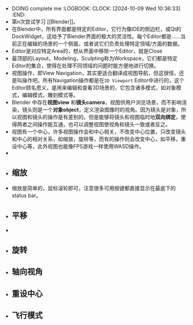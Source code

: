 - DOING complete me
  :LOGBOOK:
  CLOCK: [2024-10-09 Wed 10:36:33]
  :END:
- 第n次尝试学习 [[Blender]]。
- 在Blender中，所有界面都是特定的Editor，它行为像IDE的侧边栏，或Qt的DockWidget，这给予了Blender界面的极大的灵活性。每个Editor都是……当前正在编辑的场景的一个侧面，或者说它们负责处理特定领域/方面的数据。
- Editor是对应特定Area的，想从界面中移除一个Editor，就是Close
- 最顶部的Layout，Modeling，Sculpting称为Workspace，它们都是特定Editor的集合，使得在处理不同领域的问题时能方便地进行切换。
- 视图操作，即View Navigation，其实更适合翻译成视图导航，但这很怪，还是叫操作吧。所有Navigation操作都是在`3D Viewport` Editor中进行的，这个Editor顾名思义，是用来编辑和查看3D场景的，它包含诸多模式，如对象模式，编辑模式，雕刻模式等。
- Blender 中存在**视图view** 和**镜头camera**，视图供用户浏览场景，而不影响渲染，镜头则是一个**对象object**，定义渲染图像时的视角。因为镜头是对象，所以视图和镜头的操作是有差别的。但是能够将镜头和视图临时地**双向绑定**，使得两者之间操作能互通，也可以调整视图使视角和镜头一致或者反之。
- 视图有一个中心，许多视图操作会和中心相关，不改变中心位置，只改变镜头和中心的相对关系，如缩放，旋转等，而有的操作则会改变中心，如平移，重设中心等，此外视图也能像FPS游戏一样使用WASD操作。
-
- ## 缩放
- 缩放是简单的，鼠标滚轮即可，注意很多可用按键都直接显示在最底下的status bar。
- ## 平移
-
- ## 旋转
- ## 轴向视角
- ## 重设中心
- ## 飞行模式